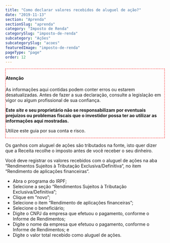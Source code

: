 ```yaml
---
title: "Como declarar valores recebidos de aluguel de ação?"
date: "2019-11-13"
section: "Aprenda"
sectionSlug: "aprenda"
category: "Imposto de Renda"
categorySlug: "imposto-de-renda"
subcategory: "Ações"
subcategorySlug: "acoes"
featuredImage: "imposto-de-renda"
pageType: "page"
order: 12
---
```


<div class="borderBox" style="border: 1px dashed red">

<h4>Atenção</h4>

As informações aqui contidas podem conter erros ou estarem desatualizadas. Antes de fazer a sua declaração, consulte a legislação em vigor ou algum profissional de sua confiança.

**Este *site* e seu proprietário não se responsabilizam por eventuais prejuízos ou problemas fiscais que o investidor possa ter ao utilizar as informações aqui mostradas.**

Utilize este guia por sua conta e risco.


</div>

Os ganhos com aluguel de ações são tributados na fonte, isto quer dizer que a Receita recolhe o imposto antes de você receber o seu dinheiro.

Você deve registrar os valores recebidos com o aluguel de ações na aba “Rendimentos Sujeitos à Tributação Exclusiva/Definitiva“, no item “Rendimento de aplicações financeiras“.

- Abra o programa do IRPF;
- Selecione a seção “Rendimentos Sujeitos à Tributação Exclusiva/Definitiva”;
- Clique em “novo”;
- Selecione o item “Rendimento de aplicações financeiras”;
- Selecione o beneficiário;
- Digite o CNPJ da empresa que efetuou o pagamento, conforme o Informe de Rendimentos;
- Digite o nome da empresa que efetuou o pagamento, conforme o Informe de Rendimentos; e
- Digite o valor total recebido como aluguel de ações.

